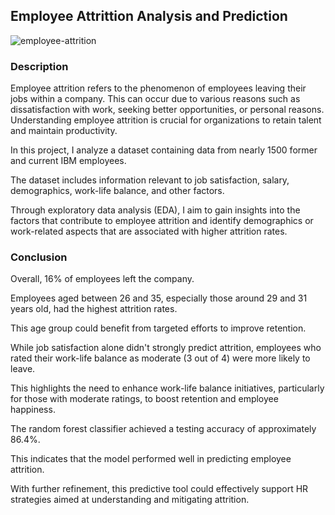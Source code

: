 ## Employee Attrittion Analysis and Prediction

![employee-attrition](https://github.com/mbithesss/Prediction-of-Employee-Attrition/assets/60656360/9e65616b-0e9f-4948-8db3-bb7d550456a3)

### Description

Employee attrition refers to the phenomenon of employees leaving their jobs within a company. This can occur due to various reasons such as dissatisfaction with work, seeking better opportunities, or personal reasons. Understanding employee attrition is crucial for organizations to retain talent and maintain productivity.

In this project, I analyze a dataset containing data from nearly 1500 former and current IBM employees. 

The dataset includes information relevant to job satisfaction, salary, demographics, work-life balance, and other factors.

Through exploratory data analysis (EDA), I aim to gain insights into the factors that contribute to employee attrition and identify demographics or work-related aspects that are associated with higher attrition rates.

### Conclusion

Overall, 16% of employees left the company. 

Employees aged between 26 and 35, especially those around 29 and 31 years old, had the highest attrition rates.

This age group could benefit from targeted efforts to improve retention.

While job satisfaction alone didn't strongly predict attrition, employees who rated their work-life balance as moderate (3 out of 4) were more likely to leave. 

This highlights the need to enhance work-life balance initiatives, particularly for those with moderate ratings, to boost retention and employee happiness.

The random forest classifier achieved a testing accuracy of approximately 86.4%.

This indicates that the model performed well in predicting employee attrition. 

With further refinement, this predictive tool could effectively support HR strategies aimed at understanding and mitigating attrition.
